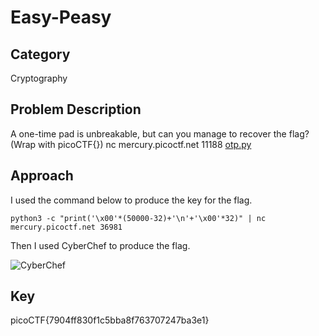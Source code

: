 # Easy-Peasy
## Category
Cryptography
## Problem Description
A one-time pad is unbreakable, but can you manage to recover the flag? (Wrap with picoCTF{}) nc mercury.picoctf.net 11188 [otp.py](https://mercury.picoctf.net/static/3cdfde8de474ba94b23aba4a2dfc7eeb/otp.py)
## Approach 
I used the command below to produce the key for the flag.
```
python3 -c "print('\x00'*(50000-32)+'\n'+'\x00'*32)" | nc mercury.picoctf.net 36981 
```

Then I used CyberChef to produce the flag.<br>

![CyberChef]([./CyberChef.png](https://github.com/caligo-phantom/writeups/blob/main/picoCTF/assets/CyberChef.png))

## Key
picoCTF{7904ff830f1c5bba8f763707247ba3e1}
